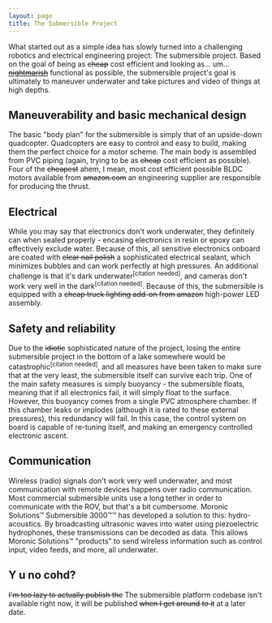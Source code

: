 ```yaml
---
layout: page
title: The Submersible Project
---
```

What started out as a simple idea has slowly turned into a challenging robotics and electrical engineering project: The submersible project. Based on the goal of being as ~~cheap~~ cost efficient and looking as... um... ~~[nightmarish](/submersible-project/gallery)~~ functional as possible, the submersible project's goal is ultimately to maneuver underwater and take pictures and video of things at high depths.
## Maneuverability and basic mechanical design
The basic "body plan" for the submersible is simply that of an upside-down quadcopter. Quadcopters are easy to control and easy to build, making them the perfect choice for a motor scheme. The main body is assembled from PVC piping (again, trying to be as ~~cheap~~ cost efficient as possible). Four of the ~~cheapest~~ ahem, I mean, most cost efficient possible BLDC motors available from ~~amazon.com~~ an engineering supplier are responsible for producing the thrust.
## Electrical
While you may say that electronics don't work underwater, they definitely can when sealed properly - encasing electronics in resin or epoxy can effectively exclude water. Because of this, all sensitive electronics onboard are coated with ~~clear nail polish~~ a sophisticated electrical sealant, which minimizes bubbles and can work perfectly at high pressures. An additional challenge is that it's dark underwater<sup>\[citation needed\]</sup>, and cameras don't work very well in the dark<sup>\[citation needed\]</sup>. Because of this, the submersible is equipped with a ~~cheap truck lighting add-on from amazon~~ high-power LED assembly.
## Safety and reliability
Due to the ~~idiotic~~ sophisticated nature of the project, losing the entire submersible project in the bottom of a lake somewhere would be catastrophic<sup>\[citation needed\]</sup>, and all measures have been taken to make sure that at the very least, the submersible itself can survive each trip. One of the main safety measures is simply buoyancy - the submersible floats, meaning that if all electronics fail, it will simply float to the surface. However, this buoyancy comes from a single PVC atmosphere chamber. If this chamber leaks or implodes (although it is rated to these external pressures), this redundancy will fail. In this case, the control system on board is capable of re-tuning itself, and making an emergency controlled electronic ascent.
## Communication
Wireless (radio) signals don't work very well underwater, and most communication with remote devices happens over radio communication. Most commercial submersible units use a long tether in order to communicate with the ROV, but that's a bit cumbersome. Moronic Solutions™ Submersible 3000™™ has developed a solution to this: hydro-acoustics. By broadcasting ultrasonic waves into water using piezoelectric hydrophones, these transmissions can be decoded as data. This allows Moronic Solutions™ "products" to send wireless information such as control input, video feeds, and more, all underwater.
## Y u no cohd?
~~I'm too lazy to actually publish the~~ The submersible platform codebase isn't available right now, it will be published ~~when I get around to it~~ at a later date.
